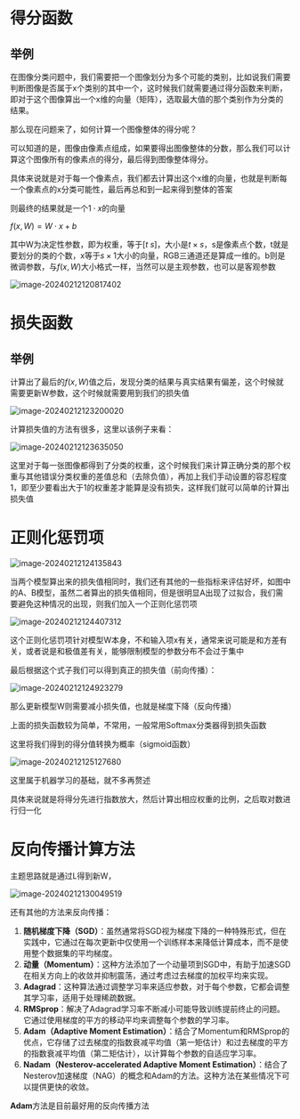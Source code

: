 # 得分函数

## 举例

在图像分类问题中，我们需要把一个图像划分为多个可能的类别，比如说我们需要判断图像是否属于x个类别的其中一个，这时候我们就需要通过得分函数来判断，即对于这个图像算出一个x维的向量（矩阵），选取最大值的那个类别作为分类的结果。



那么现在问题来了，如何计算一个图像整体的得分呢？

可以知道的是，图像由像素点组成，如果要得出图像整体的分数，那么我们可以计算这个图像所有的像素点的得分，最后得到图像整体得分。

具体来说就是对于每一个像素点，我们都去计算出这个x维的向量，也就是判断每一个像素点的x分类可能性，最后再总和到一起来得到整体的答案

则最终的结果就是一个$1\cdot x$的向量

$f(x,W) = W\cdot x + b$

其中W为决定性参数，即为权重，等于$[t \ s]$，大小是$t \times s$，s是像素点个数，t就是要划分的类的个数，x等于$s\times 1$大小的向量，RGB三通道还是算成一维的。b则是微调参数，与$f(x,W)$大小格式一样，当然可以是主观参数，也可以是客观参数



![image-20240212120817402](1_得分函数_损失函数.assets/image-20240212120817402.png)



# 损失函数

## 举例

计算出了最后的$f(x, W)$值之后，发现分类的结果与真实结果有偏差，这个时候就需要更新W参数，这个时候就需要用到我们的损失值

![image-20240212123200020](1_得分函数_损失函数.assets/image-20240212123200020.png)

计算损失值的方法有很多，这里以该例子来看：

![image-20240212123635050](1_得分函数_损失函数.assets/image-20240212123635050.png)

这里对于每一张图像都得到了分类的权重，这个时候我们来计算正确分类的那个权重与其他错误分类权重的差值总和（去除负值），再加上我们手动设置的容忍程度1，即至少要看出大于1的权重差才能算是没有损失，这样我们就可以简单的计算出损失值



# 正则化惩罚项

![image-20240212124135843](1_得分函数_损失函数.assets/image-20240212124135843.png)

当两个模型算出来的损失值相同时，我们还有其他的一些指标来评估好坏，如图中的A、B模型，虽然二者算出的损失值相同，但是很明显A出现了过拟合，我们需要避免这种情况的出现，则我们加入一个正则化惩罚项

![image-20240212124407312](1_得分函数_损失函数.assets/image-20240212124407312.png)

这个正则化惩罚项针对模型W本身，不和输入项x有关，通常来说可能是和方差有关，或者说是和极值差有关，能够限制模型的参数分布不会过于集中



最后根据这个式子我们可以得到真正的损失值（前向传播）：

![image-20240212124923279](1_得分函数_损失函数.assets/image-20240212124923279.png)

那么更新模型W则需要减小损失值，也就是梯度下降（反向传播）

上面的损失函数较为简单，不常用，一般常用Softmax分类器得到损失函数

这里将我们得到的得分值转换为概率（sigmoid函数）

![image-20240212125127680](1_得分函数_损失函数.assets/image-20240212125127680.png)

这里属于机器学习的基础，就不多再赘述

具体来说就是将得分先进行指数放大，然后计算出相应权重的比例，之后取对数进行归一化



# 反向传播计算方法

主题思路就是通过L得到新W，

![image-20240212130049519](1_得分函数_损失函数.assets/image-20240212130049519.png)

还有其他的方法来反向传播：

1. **随机梯度下降（SGD）**：虽然通常将SGD视为梯度下降的一种特殊形式，但在实践中，它通过在每次更新中仅使用一个训练样本来降低计算成本，而不是使用整个数据集的平均梯度。
2. **动量（Momentum）**：这种方法添加了一个动量项到SGD中，有助于加速SGD在相关方向上的收敛并抑制震荡，通过考虑过去梯度的加权平均来实现。
3. **Adagrad**：这种算法通过调整学习率来适应参数，对于每个参数，它都会调整其学习率，适用于处理稀疏数据。
4. **RMSprop**：解决了Adagrad学习率不断减小可能导致训练提前终止的问题。它通过使用梯度的平方的移动平均来调整每个参数的学习率。
5. **Adam（Adaptive Moment Estimation）**：结合了Momentum和RMSprop的优点，它存储了过去梯度的指数衰减平均值（第一矩估计）和过去梯度的平方的指数衰减平均值（第二矩估计），以计算每个参数的自适应学习率。
6. **Nadam（Nesterov-accelerated Adaptive Moment Estimation）**：结合了Nesterov加速梯度（NAG）的概念和Adam的方法。这种方法在某些情况下可以提供更快的收敛。

**Adam**方法是目前最好用的反向传播方法